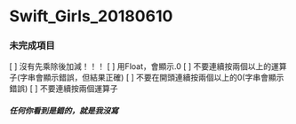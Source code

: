 # Swift_Girls_20180610

### 未完成項目
[ ] 沒有先乘除後加減！！！
[ ] 用Float，會顯示.0
[ ] 不要連續按兩個以上的運算子(字串會顯示錯誤，但結果正確)
[ ] 不要在開頭連續按兩個以上的0(字串會顯示錯誤)
[ ] 不要連續按兩個運算子
##### 任何你看到是錯的，就是我沒寫